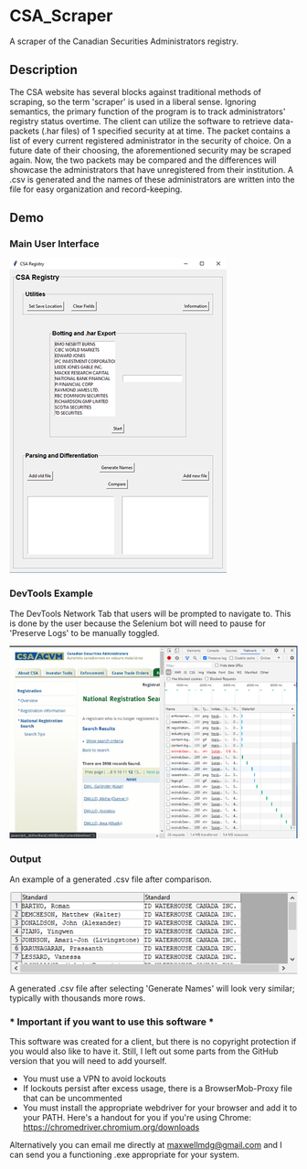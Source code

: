 # CSA_Scraper
A scraper of the Canadian Securities Administrators registry.

## Description
The CSA website has several blocks against traditional methods of scraping, so the term 'scraper' is used in a liberal sense. Ignoring semantics, the primary function of the program is to track administrators' registry status overtime. The client can utilize the software to retrieve data-packets (.har files) of 1 specified security at at time. The packet contains a list of every current registered administrator in the security of choice. On a future date of their choosing, the aforementioned security may be scraped again. Now, the two packets may be compared and the differences will showcase the administrators that have unregistered from their institution. A .csv is generated and the names of these administrators are written into the file for easy organization and record-keeping.

## Demo

### Main User Interface

![Main_Interface_Photo](https://github.com/MaxwellDG/CSA_Scraper/blob/master/CSA-Photo1.png?raw=true)

### DevTools Example

The DevTools Network Tab that users will be prompted to navigate to. This is done by the user because the Selenium bot will need to pause for 'Preserve Logs' to be 
manually toggled.

![DevTools_Photo](https://github.com/MaxwellDG/CSA_Scraper/blob/master/CSA-Photo2.png?raw=true)

### Output

An example of a generated .csv file after comparison.

![Output_Photo](https://github.com/MaxwellDG/CSA_Scraper/blob/master/CSA-Photo3.png?raw=true)

A generated .csv file after selecting 'Generate Names' will look very similar; typically with thousands more rows.






### * Important if you want to use this software *
This software was created for a client, but there is no copyright protection if you would also like to have it.
Still, I left out some parts from the GitHub version that you will need to add yourself.

- You must use a VPN to avoid lockouts
- If lockouts persist after excess usage, there is a BrowserMob-Proxy file that can be uncommented
- You must install the appropriate webdriver for your browser and add it to your PATH. Here's a handout for you if you're using Chrome: https://chromedriver.chromium.org/downloads

Alternatively you can email me directly at maxwellmdg@gmail.com and I can send you a functioning .exe appropriate for your system.

